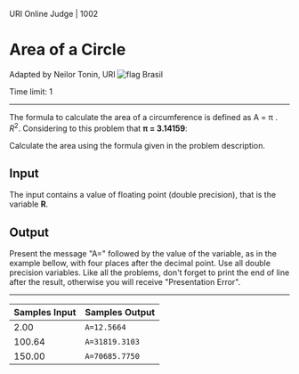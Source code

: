 URI Online Judge | 1002

# Area of a Circle

Adapted by Neilor Tonin, URI ![flag] Brasil

Time limit: 1

---
The formula to calculate the area of a circumference is defined as A = π . $R^2$. Considering to this problem that **π = 3.14159**:

Calculate the area using the formula given in the problem description.

## Input

The input contains a value of floating point (double precision), that is the variable **R**.

## Output

Present the message "A=" followed by the value of the variable, as in the example bellow, with four places after the decimal point. Use all double precision variables. Like all the problems, don't forget to print the end of line after the result, otherwise you will receive "Presentation Error".

---

| Samples Input | Samples Output  |
|---------------|-----------------|
| 2.00          | `A=12.5664`     |
| 100.64        | `A=31819.3103`  |
| 150.00        | `A=70685.7750`  |


[flag]: https://resources.urionlinejudge.com.br/gallery/images/flags/br.gif
